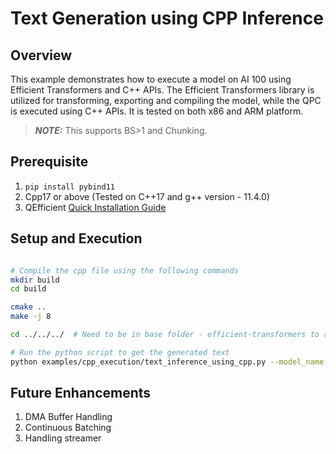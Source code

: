
# Text Generation using CPP Inference

## Overview
This example demonstrates how to execute a model on AI 100 using Efficient Transformers and C++ APIs. The Efficient Transformers library is utilized for transforming, exporting and compiling the model, while the QPC is executed using C++ APIs. It is tested on both x86 and ARM platform.

> **_NOTE:_**  This supports BS>1 and Chunking.

## Prerequisite
1. `pip install pybind11`
2. Cpp17 or above (Tested on C++17 and g++ version - 11.4.0)
3. QEfficient [Quick Installation Guide]( https://github.com/quic/efficient-transformers?tab=readme-ov-file#quick-installation)

## Setup and Execution
```bash

# Compile the cpp file using the following commands
mkdir build
cd build

cmake ..
make -j 8

cd ../../../  # Need to be in base folder - efficient-transformers to run below cmd

# Run the python script to get the generated text
python examples/cpp_execution/text_inference_using_cpp.py --model_name gpt2 --batch_size 1 --prompt_len 32 --ctx_len 128 --mxfp6 --num_cores 14 --device_group [0] --prompt "My name is" --mos 1 --aic_enable_depth_first

```

## Future Enhancements
1. DMA Buffer Handling
2. Continuous Batching
3. Handling streamer
